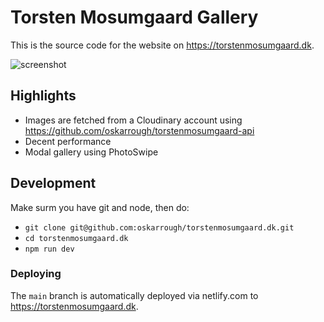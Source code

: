 # Torsten Mosumgaard Gallery

This is the source code for the website on https://torstenmosumgaard.dk.

![screenshot](./screenshot.png)

## Highlights

- Images are fetched from a Cloudinary account using https://github.com/oskarrough/torstenmosumgaard-api
- Decent performance
- Modal gallery using PhotoSwipe

## Development

Make surm you have git and node, then do:

* `git clone git@github.com:oskarrough/torstenmosumgaard.dk.git`
* `cd torstenmosumgaard.dk`
* `npm run dev`

### Deploying

The `main` branch is automatically deployed via netlify.com to https://torstenmosumgaard.dk.
